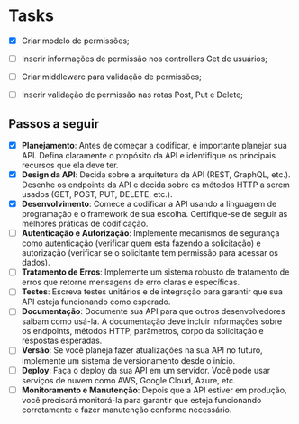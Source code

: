 # Tasks

- [x] Criar modelo de permissões;
- [ ] Inserir informações de permissão nos controllers Get de usuários;
- [ ] Criar middleware para validação de permissões;
- [ ] Inserir validação de permissão nas rotas Post, Put e Delete;


## Passos a seguir
- [x] **Planejamento**: Antes de começar a codificar, é importante planejar sua API. Defina claramente o propósito da API e identifique os principais recursos que ela deve ter.
- [x] **Design da API**: Decida sobre a arquitetura da API (REST, GraphQL, etc.). Desenhe os endpoints da API e decida sobre os métodos HTTP a serem usados (GET, POST, PUT, DELETE, etc.). 
- [x] **Desenvolvimento**: Comece a codificar a API usando a linguagem de programação e o framework de sua escolha. Certifique-se de seguir as melhores práticas de codificação.
- [ ] **Autenticação e Autorização**: Implemente mecanismos de segurança como autenticação (verificar quem está fazendo a solicitação) e autorização (verificar se o solicitante tem permissão para acessar os dados).
- [ ] **Tratamento de Erros**: Implemente um sistema robusto de tratamento de erros que retorne mensagens de erro claras e específicas.
- [ ] **Testes**: Escreva testes unitários e de integração para garantir que sua API esteja funcionando como esperado.
- [ ] **Documentação**: Documente sua API para que outros desenvolvedores saibam como usá-la. A documentação deve incluir informações sobre os endpoints, métodos HTTP, parâmetros, corpo da solicitação e respostas esperadas.
- [ ] **Versão**: Se você planeja fazer atualizações na sua API no futuro, implemente um sistema de versionamento desde o início.
- [ ] **Deploy**: Faça o deploy da sua API em um servidor. Você pode usar serviços de nuvem como AWS, Google Cloud, Azure, etc.
- [ ] **Monitoramento e Manutenção**: Depois que a API estiver em produção, você precisará monitorá-la para garantir que esteja funcionando corretamente e fazer manutenção conforme necessário.
